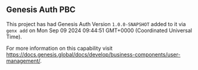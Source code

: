 ## Genesis Auth PBC

This project has had Genesis Auth Version `1.0.0-SNAPSHOT` added to it via `genx add` on Mon Sep 09 2024 09:44:51 GMT+0000 (Coordinated Universal Time).

For more information on this capability visit https://docs.genesis.global/docs/develop/business-components/user-management/.
